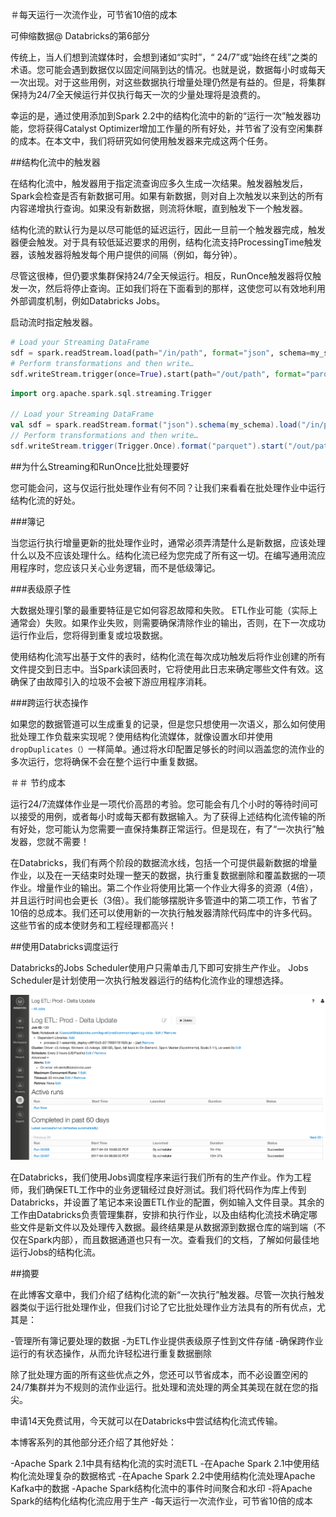 ＃每天运行一次流作业，可节省10倍的成本

可伸缩数据@ Databricks的第6部分

传统上，当人们想到流媒体时，会想到诸如“实时”，“ 24/7”或“始终在线”之类的术语。您可能会遇到数据仅以固定间隔到达的情况。也就是说，数据每小时或每天一次出现。对于这些用例，对这些数据执行增量处理仍然是有益的。但是，将集群保持为24/7全天候运行并仅执行每天一次的少量处理将是浪费的。

幸运的是，通过使用添加到Spark 2.2中的结构化流中的新的“运行一次”触发器功能，您将获得Catalyst Optimizer增加工作量的所有好处，并节省了没有空闲集群的成本。在本文中，我们将研究如何使用触发器来完成这两个任务。

##结构化流中的触发器

在结构化流中，触发器用于指定流查询应多久生成一次结果。触发器触发后，Spark会检查是否有新数据可用。如果有新数据，则对自上次触发以来到达的所有内容递增执行查询。如果没有新数据，则流将休眠，直到触发下一个触发器。

结构化流的默认行为是以尽可能低的延迟运行，因此一旦前一个触发器完成，触发器便会触发。对于具有较低延迟要求的用例，结构化流支持ProcessingTime触发器，该触发器将触发每个用户提供的间隔（例如，每分钟）。

尽管这很棒，但仍要求集群保持24/7全天候运行。相反，RunOnce触发器将仅触发一次，然后将停止查询。正如我们将在下面看到的那样，这使您可以有效地利用外部调度机制，例如Databricks Jobs。

启动流时指定触发器。

```python
# Load your Streaming DataFrame
sdf = spark.readStream.load(path="/in/path", format="json", schema=my_schema)
# Perform transformations and then write…
sdf.writeStream.trigger(once=True).start(path="/out/path", format="parquet")
```

```scala
import org.apache.spark.sql.streaming.Trigger

// Load your Streaming DataFrame
val sdf = spark.readStream.format("json").schema(my_schema).load("/in/path")
// Perform transformations and then write…
sdf.writeStream.trigger(Trigger.Once).format("parquet").start("/out/path")
```

##为什么Streaming和RunOnce比批处理要好

您可能会问，这与仅运行批处理作业有何不同？让我们来看看在批处理作业中运行结构化流的好处。

###簿记

当您运行执行增量更新的批处理作业时，通常必须弄清楚什么是新数据，应该处理什么以及不应该处理什么。结构化流已经为您完成了所有这一切。在编写通用流应用程序时，您应该只关心业务逻辑，而不是低级簿记。

###表级原子性

大数据处理引擎的最重要特征是它如何容忍故障和失败。 ETL作业可能（实际上通常会）失败。如果作业失败，则需要确保清除作业的输出，否则，在下一次成功运行作业后，您将得到重复或垃圾数据。

使用结构化流写出基于文件的表时，结构化流在每次成功触发后将作业创建的所有文件提交到日志中。当Spark读回表时，它将使用此日志来确定哪些文件有效。这确保了由故障引入的垃圾不会被下游应用程序消耗。

###跨运行状态操作

如果您的数据管道可以生成重复的记录，但是您只想使用一次语义，那么如何使用批处理工作负载来实现呢？使用结构化流媒体，就像设置水印并使用`dropDuplicates（）`一样简单。通过将水印配置足够长的时间以涵盖您的流作业的多次运行，您将确保不会在整个运行中重复数据。

＃＃ 节约成本

运行24/7流媒体作业是一项代价高昂的考验。您可能会有几个小时的等待时间可以接受的用例，或者每小时或每天都有数据输入。为了获得上述结构化流传输的所有好处，您可能认为您需要一直保持集群正常运行。但是现在，有了“一次执行”触发器，您就不需要！

在Databricks，我们有两个阶段的数据流水线，包括一个可提供最新数据的增量作业，以及在一天结束时处理一整天的数据，执行重复数据删除和覆盖数据的一项作业。增量作业的输出。第二个作业将使用比第一个作业大得多的资源（4倍），并且运行时间也会更长（3倍）。我们能够摆脱许多管道中的第二项工作，节省了10倍的总成本。我们还可以使用新的一次执行触发器清除代码库中的许多代码。这些节省的成本使财务和工程经理都高兴！

##使用Databricks调度运行

Databricks的Jobs Scheduler使用户只需单击几下即可安排生产作业。 Jobs Scheduler是计划使用一次执行触发器运行的结构化流作业的理想选择。

![databricks-job-scheduler-screenshot](./databricks-job-scheduler-screenshot.png)

在Databricks，我们使用Jobs调度程序来运行我们所有的生产作业。作为工程师，我们确保ETL工作中的业务逻辑经过良好测试。我们将代码作为库上传到Databricks，并设置了笔记本来设置ETL作业的配置，例如输入文件目录。其余的工作由Databricks负责管理集群，安排和执行作业，以及由结构化流技术确定哪些文件是新文件以及处理传入数据。最终结果是从数据源到数据仓库的端到端（不仅在Spark内部），而且数据通道也只有一次。查看我们的文档，了解如何最佳地运行Jobs的结构化流。

##摘要

在此博客文章中，我们介绍了结构化流的新“一次执行”触发器。尽管一次执行触发器类似于运行批处理作业，但我们讨论了它比批处理作业方法具有的所有优点，尤其是：

-管理所有簿记要处理的数据
-为ETL作业提供表级原子性到文件存储
-确保跨作业运行的有状态操作，从而允许轻松进行重复数据删除

除了批处理方面的所有这些优点之外，您还可以节省成本，而不必设置空闲的24/7集群并为不规则的流作业运行。批处理和流处理的两全其美现在就在您的指尖。

申请14天免费试用，今天就可以在Databricks中尝试结构化流式传输。

本博客系列的其他部分还介绍了其他好处：

-Apache Spark 2.1中具有结构化流的实时流ETL
-在Apache Spark 2.1中使用结构化流处理复杂的数据格式
-在Apache Spark 2.2中使用结构化流处理Apache Kafka中的数据
-Apache Spark结构化流中的事件时间聚合和水印
-将Apache Spark的结构化结构化流应用于生产
-每天运行一次流作业，可节省10倍的成本
